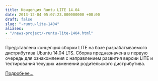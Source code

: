 ```yaml
---
title: Концепция Runtu LITE 14.04
date: 2013-12-04 05:07:23.000000000 +00:00
draft: false
slug: "-runtu-lite-1404"
aliases:
- "/news-project/-runtu-lite-1404.html"
---
```


Представлена концепция сборки LITE на базе разрабатываемого дистрибутива Ubuntu 14.04 LTS. Сборка предназначена в первую очередь для ознакомления с направлением развития версии LITE и тестирования текущих изменений родительского дистрибутива.

[Подробнее...](http://forum.runtu.org/index.php/topic,4810.0/topicseen.html)

